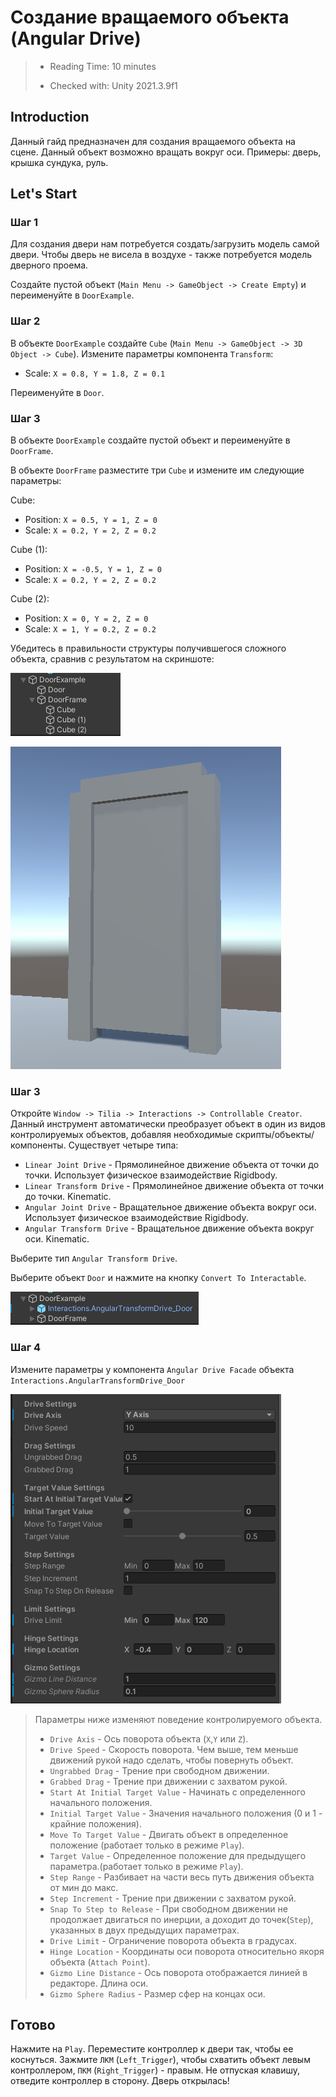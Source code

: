 # Создание вращаемого объекта (Angular Drive)

> * Reading Time: 10 minutes
>
> * Checked with: Unity 2021.3.9f1

## Introduction

Данный гайд предназначен для создания вращаемого объекта на сцене. 
Данный объект возможно вращать вокруг оси.
Примеры: дверь, крышка сундука, руль.

## Let's Start

### Шаг 1

Для создания двери нам потребуется создать/загрузить модель самой двери. 
Чтобы дверь не висела в воздухе - также потребуется модель дверного проема.

Создайте пустой объект (`Main Menu -> GameObject -> Create Empty`) и переименуйте в `DoorExample`. 

### Шаг 2

В объекте `DoorExample` создайте `Cube` (`Main Menu -> GameObject -> 3D Object -> Cube`). 
Измените параметры компонента `Transform`:

  - Scale: `X = 0.8, Y = 1.8, Z = 0.1`
	
Переименуйте в `Door`.

### Шаг 3

В объекте `DoorExample` создайте пустой объект и переименуйте в `DoorFrame`.

В объекте `DoorFrame` разместите три `Cube` и измените им следующие параметры: 

Cube:

  - Position: `X = 0.5, Y = 1, Z = 0`
  - Scale: `X = 0.2, Y = 2, Z = 0.2`

Cube (1):

  - Position: `X = -0.5, Y = 1, Z = 0`
  - Scale: `X = 0.2, Y = 2, Z = 0.2`

Cube (2):

  - Position: `X = 0, Y = 2, Z = 0`
  - Scale: `X = 1, Y = 0.2, Z = 0.2`


Убедитесь в правильности структуры получившегося сложного объекта, сравнив с результатом на скриншоте:

![Step 2](assets/images/_02_Hierarchy.png)

![Step 2](assets/images/_02_Door.png)

### Шаг 3

Откройте `Window -> Tilia -> Interactions -> Controllable Creator`. 
Данный инструмент автоматически преобразует объект в один из видов контролируемых объектов, добавляя необходимые скрипты/объекты/компоненты.
Существует четыре типа:
	
  - `Linear Joint Drive` - Прямолинейное движение объекта от точки до точки. Использует физичеcкое взаимодействие Rigidbody.
  - `Linear Transform Drive` - Прямолинейное движение объекта от точки до точки. Kinematic.
  - `Angular Joint Drive` - Вращательное движение объекта вокруг оси. Использует физичеcкое взаимодействие Rigidbody.
  - `Angular Transform Drive` - Вращательное движение объекта вокруг оси. Kinematic.
	
Выберите тип `Angular Transform Drive`.

Выберите объект `Door` и нажмите на кнопку `Convert To Interactable`.

![Step 3](assets/images/_02_HierarchyFacade.png)

### Шаг 4

Измените параметры у компонента `Angular Drive Facade` объекта `Interactions.AngularTransformDrive_Door`

![Step 4](assets/images/_02_AngDriveFacade.png)

>  Параметры ниже изменяют поведение контролируемого объекта.
>  
>  * `Drive Axis` - Ось поворота объекта (`X`,`Y` или `Z`).
>  * `Drive Speed` - Скорость поворота. Чем выше, тем меньше движений рукой надо сделать, чтобы повернуть объект.
>  * `Ungrabbed Drag` - Трение при свободном движении.
>  * `Grabbed Drag` - Трение при движении с захватом рукой.
>  * `Start At Initial Target Value` - Начинать с определенного начального положения.
>  * `Initial Target Value` - Значения начального положения (0 и 1 - крайние положения).
>  * `Move To Target Value` - Двигать объект в определенное положение (работает только в режиме `Play`).
>  * `Target Value` - Определенное положение для предыдущего параметра.(работает только в режиме `Play`).
>  * `Step Range` - Разбивает на части весь путь движения объекта от мин до макс.
>  * `Step Increment` - Трение при движении с захватом рукой.
>  * `Snap To Step to Release` - При свободном движении не продолжает двигаться по инерции, а доходит до точек(`Step`), указанных в двух предыдущих параметрах.
>  * `Drive Limit` - Ограничение поворота объекта в градусах.
>  * `Hinge Location` - Координаты оси поворота относительно якоря объекта (`Attach Point`).
>  * `Gizmo Line Distance` - Ось поворота отображается линией в редакторе. Длина оси.
>  * `Gizmo Sphere Radius` - Размер сфер на концах оси.

## Готово

Нажмите на `Play`.
Переместите контроллер к двери так, чтобы ее коснуться. 
Зажмите `ЛКМ` (`Left_Trigger`), чтобы схватить объект левым контроллером, `ПКМ` (`Right_Trigger`) - правым. 
Не отпуская клавишу, отведите контроллер в сторону. Дверь открылась!




